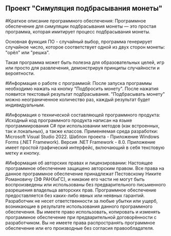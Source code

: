 ## Проект "Симуляция подбрасывания монеты"

#Краткое описание программного обеспечения:
Программное обеспечение для симуляции подбрасывания монеты — это простая программа, которая имитирует процесс подбрасывания монеты.  

Основная функция ПО - случайный выбор, программа генерирует случайное число, которое соответствует одной из двух сторон монеты: "орёл" или "решка".  

Такая программа может быть полезна для образовательных целей, игр или просто для развлечения, демонстрируя принципы случайности и вероятности.

#Информация о работе с программой:
После запуска программы необходимо нажать на кнопку "Подбросить монету". После нажатия появится текстовый результат подбрасывания.
"Подбрасывать монету" можно неограниченное количество раз, каждый результат будет индивидуальным.

#Информация о технической составляющей программного продукта:
Исходный код программного продукта написан на языке программирования C# при использовании методов (как встроенных, так и локальных), а также классов.
Применяемая среда разработки: Microsoft Visual Studio 2022.
Шаблон проекта - Приложение Windows Forms (.NET Framework). Версия .NET Framework - 8.0.
Приложение имеет простой графический интерфейс, включающий в себя текстовую метку и кнопку.

#Информация об авторских правах и лицензировании:
Настоящее программное обеспечение защищено авторским правом.
Все права на данное программное обеспечение принадлежат Пестовскому Никите Романовичу (ЗФ РАНХиГС), и никакие его части не могут быть воспроизведены или использованы без предварительного письменного разрешения владельца авторских прав.
Программное обеспечение предоставляется без каких-либо явных или неявных гарантий. Разработчик не несет ответственности за любые убытки или ущерб, возникающие в результате использования данного программного обеспечения.
Вы имеете право использовать, копировать и изменять программное обеспечение при предварительной договорённости с разработчиком.
Вы не имеете права распространять программное обеспечение или его производные без согласия правообладателя.
